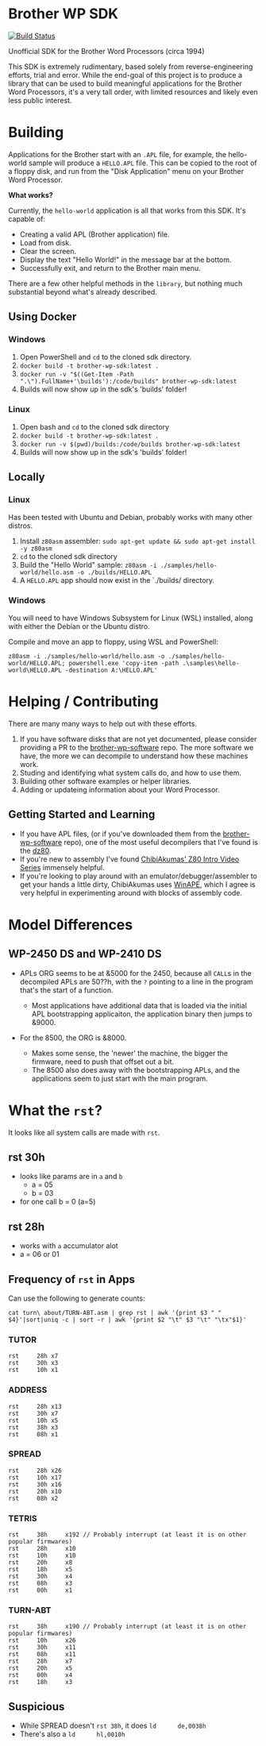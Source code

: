 # Brother WP SDK
[![Build Status](https://cloud.drone.io/api/badges/centerorbit/brother-wp-sdk/status.svg)](https://cloud.drone.io/centerorbit/brother-wp-sdk)

Unofficial SDK for the Brother Word Processors (circa 1994)

This SDK is extremely rudimentary, based solely from reverse-engineering efforts, trial and error. While the end-goal of this project is to produce a library that can be used to build meaningful applications for the Brother Word Processors, it's a very tall order, with limited resources and likely even less public interest. 

# Building

Applications for the Brother start with an `.APL` file, for example, the hello-world sample will produce a `HELLO.APL` file. This can be copied to the root of a floppy disk, and run from the "Disk Application" menu on your Brother Word Processor.


**What works?**


Currently, the `hello-world` application is all that works from this SDK. It's capable of:
* Creating a valid APL (Brother application) file.
* Load from disk.
* Clear the screen.
* Display the text "Hello World!" in the message bar at the bottom.
* Successfully exit, and return to the Brother main menu.

There are a few other helpful methods in the `library`, but nothing much substantial beyond what's already described.

## Using Docker

### Windows
1. Open PowerShell and `cd` to the cloned sdk directory.
1. `docker build -t brother-wp-sdk:latest .`
1. `docker run -v "$((Get-Item -Path ".\").FullName+'\builds'):/code/builds" brother-wp-sdk:latest`
1. Builds will now show up in the sdk's 'builds' folder!

### Linux
1. Open bash and `cd` to the cloned sdk directory
1. `docker build -t brother-wp-sdk:latest .`
1. `docker run -v $(pwd)/builds:/code/builds brother-wp-sdk:latest`
1. Builds will now show up in the sdk's 'builds' folder!

## Locally

### Linux
Has been tested with Ubuntu and Debian, probably works with many other distros.

1. Install `z80asm` assembler: `sudo apt-get update && sudo apt-get install -y z80asm`
1. `cd` to the cloned sdk directory
1. Build the "Hello World" sample: `z80asm -i ./samples/hello-world/hello.asm -o ./builds/HELLO.APL`
1. A `HELLO.APL` app should now exist in the `./builds/ directory.

### Windows
You will need to have Windows Subsystem for Linux (WSL) installed, along with either the Debian or the Ubuntu distro.

Compile and move an app to floppy, using WSL and PowerShell:


`z80asm -i ./samples/hello-world/hello.asm -o ./samples/hello-world/HELLO.APL; powershell.exe 'copy-item -path .\samples\hello-world\HELLO.APL -destination A:\HELLO.APL'`

# Helping / Contributing
There are many many ways to help out with these efforts.
1. If you have software disks that are not yet documented, please consider providing a PR to the [brother-wp-software](https://github.com/centerorbit/brother-wp-software) repo. The more software we have, the more we can decompile to understand how these machines work.
1. Studing and identifying what system calls do, and how to use them.
1. Building other software examples or helper libraries.
1. Adding or updateing information about your Word Processor.

## Getting Started and Learning
* If you have APL files, (or if you've downloaded them from the [brother-wp-software](https://github.com/centerorbit/brother-wp-software) repo), one of the most useful decompilers that I've found is the [dz80](http://www.inkland.org.uk/dz80/).
* If you're new to assembly I've found [ChibiAkumas' Z80 Intro Video Series](https://youtu.be/LpQCEwk2U9w) immensely helpful.
* If you're looking to play around with an emulator/debugger/assembler to get your hands a little dirty, ChibiAkumas uses [WinAPE](http://www.winape.net/), which I agree is very helpful in experimenting around with blocks of assembly code.


# Model Differences

## WP-2450 DS and WP-2410 DS
* APLs ORG seems to be at &5000 for the 2450, because all `CALL`s in the decompiled APLs are 50??h, with the `?` pointing to a line in the program that's the start of a function.
  * Most applications have additional data that is loaded via the initial APL bootstrapping applicaiton, the application binary then jumps to &9000.

* For the 8500, the ORG is &8000.
  * Makes some sense, the 'newer' the machine, the bigger the firmware, need to push that offset out a bit.
  * The 8500 also does away with the bootstrapping APLs, and the applications seem to just start with the main program.


# What the `rst`?
It looks like all system calls are made with `rst`.

## rst 30h
* looks like params are in `a` and `b`
  * a = 05
  * b = 03
* for one call b = 0 (a=5)

## rst 28h
* works with `a` accumulator alot
* a = 06 or 01

## Frequency of `rst` in Apps
Can use the following to generate counts:

`cat turn\ about/TURN-ABT.asm | grep rst | awk '{print $3 "
" $4}'|sort|uniq -c | sort -r | awk '{print $2 "\t" $3 "\t" "\tx"$1}'`

### TUTOR
    rst     28h x7
    rst     30h x3
    rst     10h x1

### ADDRESS
    rst     28h x13
    rst     30h x7
    rst     10h x5
    rst     38h x3
    rst     08h x1

### SPREAD
    rst     28h x26
    rst     10h x17
    rst     30h x16
    rst     20h x10
    rst     08h x2

### TETRIS
    rst     38h     x192 // Probably interrupt (at least it is on other popular firmwares)
    rst     28h     x10
    rst     10h     x10
    rst     20h     x8
    rst     18h     x5
    rst     30h     x4
    rst     08h     x3
    rst     00h     x1

### TURN-ABT
    rst     38h     x190 // Probably interrupt (at least it is on other popular firmwares)
    rst     10h     x26
    rst     30h     x11
    rst     08h     x11
    rst     28h     x7
    rst     20h     x5
    rst     00h     x4
    rst     18h     x3


## Suspicious
* While SPREAD doesn't `rst 38h`, it does `ld      de,0038h`
* There's also a `ld      hl,0010h`

